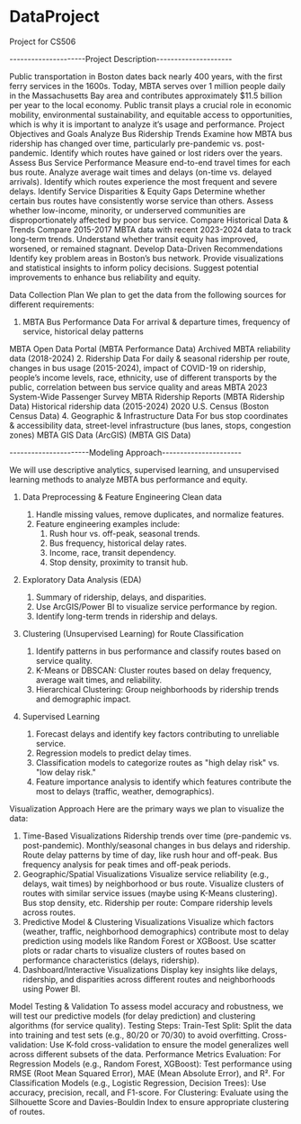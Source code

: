 # DataProject
Project for CS506


---------------------Project Description---------------------

Public transportation in Boston dates back nearly 400 years, with the first ferry services in the 1600s. Today, MBTA serves over 1 million people daily in the Massachusetts Bay area and contributes approximately $11.5 billion per year to the local economy. Public transit plays a crucial role in economic mobility, environmental sustainability, and equitable access to opportunities, which is why it is important to analyze it’s usage and performance.
Project Objectives and Goals
Analyze Bus Ridership Trends
Examine how MBTA bus ridership has changed over time, particularly pre-pandemic vs. post-pandemic.
Identify which routes have gained or lost riders over the years.
Assess Bus Service Performance
Measure end-to-end travel times for each bus route.
Analyze average wait times and delays (on-time vs. delayed arrivals).
Identify which routes experience the most frequent and severe delays.
Identify Service Disparities & Equity Gaps
Determine whether certain bus routes have consistently worse service than others.
Assess whether low-income, minority, or underserved communities are disproportionately affected by poor bus service.
Compare Historical Data & Trends
Compare 2015-2017 MBTA data with recent 2023-2024 data to track long-term trends.
Understand whether transit equity has improved, worsened, or remained stagnant.
Develop Data-Driven Recommendations
Identify key problem areas in Boston’s bus network.
Provide visualizations and statistical insights to inform policy decisions.
Suggest potential improvements to enhance bus reliability and equity.












Data Collection Plan
We plan to get the data from the following sources for different requirements:
1. MBTA Bus Performance Data
For arrival & departure times, frequency of service, historical delay patterns 

MBTA Open Data Portal (MBTA Performance Data)
Archived MBTA reliability data (2018-2024)
2. Ridership Data
For daily & seasonal ridership per route, changes in bus usage (2015-2024), impact of COVID-19 on ridership, people’s income levels, race, ethnicity, use of different transports by the public, correlation between bus service quality and areas 
MBTA 2023 System-Wide Passenger Survey
MBTA Ridership Reports (MBTA Ridership Data)
Historical ridership data (2015-2024)
2020 U.S. Census (Boston Census Data)
4. Geographic & Infrastructure Data
For bus stop coordinates & accessibility data, street-level infrastructure (bus lanes, stops, congestion zones)
MBTA GIS Data (ArcGIS) (MBTA GIS Data)























----------------------Modeling Approach----------------------

We will use descriptive analytics, supervised learning, and unsupervised learning methods to analyze MBTA bus performance and equity.

1. Data Preprocessing & Feature Engineering
Clean data

    1. Handle missing values, remove duplicates, and normalize features.
    2. Feature engineering examples include:
        1. Rush hour vs. off-peak, seasonal trends.
        2. Bus frequency, historical delay rates.
        3. Income, race, transit dependency.
        4. Stop density, proximity to transit hub.
2. Exploratory Data Analysis (EDA)

    1. Summary of ridership, delays, and disparities.
    2. Use ArcGIS/Power BI to visualize service performance by region.
    3. Identify long-term trends in ridership and delays.

3. Clustering (Unsupervised Learning) for Route Classification

    1. Identify patterns in bus performance and classify routes based on service quality.
    2. K-Means or DBSCAN: Cluster routes based on delay frequency, average wait times, and reliability.
    3. Hierarchical Clustering: Group neighborhoods by ridership trends and demographic impact.

4. Supervised Learning

    1. Forecast delays and identify key factors contributing to unreliable service.
    2. Regression models to predict delay times.
    3. Classification models to categorize routes as "high delay risk" vs. "low delay risk."
    4. Feature importance analysis to identify which features contribute the most to delays (traffic, weather, demographics).






Visualization Approach
Here are the primary ways we plan to visualize the data:
1. Time-Based Visualizations
Ridership trends over time (pre-pandemic vs. post-pandemic).
Monthly/seasonal changes in bus delays and ridership.
Route delay patterns by time of day, like rush hour and off-peak.
Bus frequency analysis for peak times and off-peak periods.
2. Geographic/Spatial Visualizations
Visualize service reliability (e.g., delays, wait times) by neighborhood or bus route.
Visualize clusters of routes with similar service issues (maybe using K-Means clustering).
Bus stop density, etc.
Ridership per route: Compare ridership levels across routes.
3. Predictive Model & Clustering Visualizations
Visualize which factors (weather, traffic, neighborhood demographics) contribute most to delay prediction using models like Random Forest or XGBoost.
Use scatter plots or radar charts to visualize clusters of routes based on performance characteristics (delays, ridership).
4. Dashboard/Interactive Visualizations
Display key insights like delays, ridership, and disparities across different routes and neighborhoods using Power BI.





Model Testing & Validation
To assess model accuracy and robustness, we will test our predictive models (for delay prediction) and clustering algorithms (for service quality).
Testing Steps:
Train-Test Split:
Split the data into training and test sets (e.g., 80/20 or 70/30) to avoid overfitting.
Cross-validation: Use K-fold cross-validation to ensure the model generalizes well across different subsets of the data.
Performance Metrics Evaluation:
For Regression Models (e.g., Random Forest, XGBoost): Test performance using RMSE (Root Mean Squared Error), MAE (Mean Absolute Error), and R².
For Classification Models (e.g., Logistic Regression, Decision Trees): Use accuracy, precision, recall, and F1-score.
For Clustering: Evaluate using the Silhouette Score and Davies-Bouldin Index to ensure appropriate clustering of routes.

